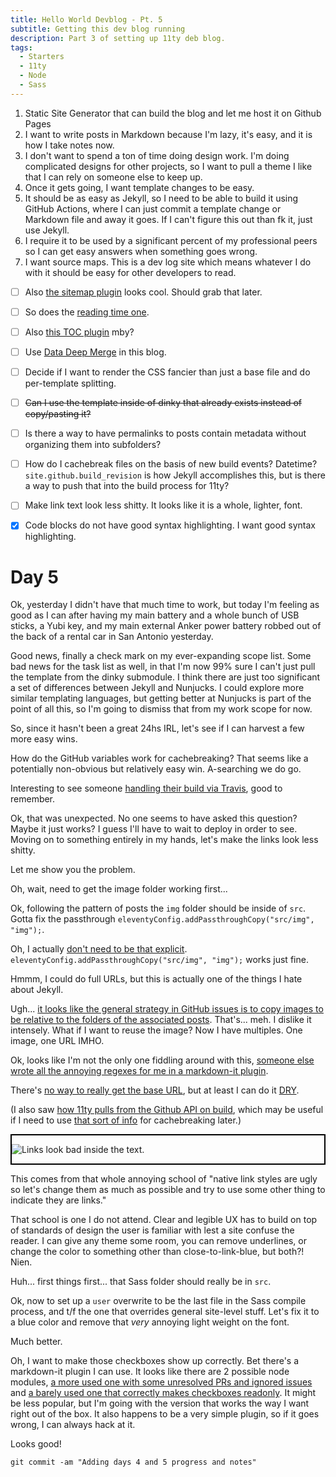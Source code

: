 ```yaml
---
title: Hello World Devblog - Pt. 5
subtitle: Getting this dev blog running
description: Part 3 of setting up 11ty deb blog.
tags:
  - Starters
  - 11ty
  - Node
  - Sass
---
```



1. Static Site Generator that can build the blog and let me host it on Github Pages
2. I want to write posts in Markdown because I'm lazy, it's easy, and it is how I take notes now.
3. I don't want to spend a ton of time doing design work. I'm doing complicated designs for other projects, so I want to pull a theme I like that I can rely on someone else to keep up.
4. Once it gets going, I want template changes to be easy.
5. It should be as easy as Jekyll, so I need to be able to build it using GitHub Actions, where I can just commit a template change or Markdown file and away it goes. If I can't figure this out than fk it, just use Jekyll.
6. I require it to be used by a significant percent of my professional peers so I can get easy answers when something goes wrong.
7. I want source maps. This is a dev log site which means whatever I do with it should be easy for other developers to read.

- [ ] Also [the sitemap plugin](https://www.npmjs.com/package/@quasibit/eleventy-plugin-sitemap) looks cool. Should grab that later.

- [ ] So does the [reading time one](https://www.npmjs.com/package/eleventy-plugin-reading-time).

- [ ] Also [this TOC plugin](https://github.com/jdsteinbach/eleventy-plugin-toc/blob/master/src/BuildTOC.js) mby?

- [ ] Use [Data Deep Merge](https://www.11ty.dev/docs/data-deep-merge/) in this blog.

- [ ] Decide if I want to render the CSS fancier than just a base file and do per-template splitting.

<s>

- [ ] Can I use the template inside of dinky that already exists instead of copy/pasting it?

</s>

- [ ] Is there a way to have permalinks to posts contain metadata without organizing them into subfolders?

- [ ] How do I cachebreak files on the basis of new build events? Datetime? `site.github.build_revision` is how Jekyll accomplishes this, but is there a way to push that into the build process for 11ty?

- [ ] Make link text look less shitty. It looks like it is a whole, lighter, font.

- [x] Code blocks do not have good syntax highlighting. I want good syntax highlighting.

# Day 5

Ok, yesterday I didn't have that much time to work, but today I'm feeling as good as I can after having my main battery and a whole bunch of USB sticks, a Yubi key, and my main external Anker power battery robbed out of the back of a rental car in San Antonio yesterday.

Good news, finally a check mark on my ever-expanding scope list. Some bad news for the task list as well, in that I'm now 99% sure I can't just pull the template from the dinky submodule. I think there are just too significant a set of differences between Jekyll and Nunjucks. I could explore more similar templating languages, but getting better at Nunjucks is part of the point of all this, so I'm going to dismiss that from my work scope for now.

So, since it hasn't been a great 24hs IRL, let's see if I can harvest a few more easy wins.

How do the GitHub variables work for cachebreaking? That seems like a potentially non-obvious but relatively easy win. A-searching we do go.

Interesting to see someone [handling their build via Travis](https://snook.ca/archives/servers/deploying-11ty-to-gh-pages), good to remember.

Ok, that was unexpected. No one seems to have asked this question? Maybe it just works? I guess I'll have to wait to deploy in order to see. Moving on to something entirely in my hands, let's make the links look less shitty.

Let me show you the problem.

Oh, wait, need to get the image folder working first...

Ok, following the pattern of posts the `img` folder should be inside of `src`. Gotta fix the passthrough `eleventyConfig.addPassthroughCopy("src/img", "img");`.

Oh, I actually [don't need to be that explicit](https://www.11ty.dev/docs/copy/#how-passthrough-file-copy-handles-input-directories). `eleventyConfig.addPassthroughCopy("src/img", "img");` works just fine.

Hmmm, I could do full URLs, but this is actually one of the things I hate about Jekyll.

Ugh... [it looks like the general strategy in GitHub issues is to copy images to be relative to the folders of the associated posts](https://github.com/11ty/eleventy/issues/379). That's... meh. I dislike it intensely. What if I want to reuse the image? Now I have multiples. One image, one URL IMHO.

Ok, looks like I'm not the only one fiddling around with this, [someone else wrote all the annoying regexes for me in a markdown-it plugin](https://www.npmjs.com/package/markdown-it-replace-link).

There's [no way to really get the base URL](https://www.11ty.dev/docs/data-eleventy-supplied/), but at least I can do it [DRY](https://en.wikipedia.org/wiki/Don%27t_repeat_yourself).

<aside>

(I also saw [how 11ty pulls from the Github API on build](https://www.11ty.dev/docs/quicktips/eliminate-js/), which may be useful if I need to use [that sort of info](https://docs.github.com/en/rest/reference/repos#get) for cachebreaking later.)

</aside>

<div style="border: 2px black solid">

![Links look bad inside the text.](links-and-not-links.png)

</div>

This comes from that whole annoying school of "native link styles are ugly so let's change them as much as possible and try to use some other thing to indicate they are links."

That school is one I do not attend. Clear and legible UX has to build on top of standards of design the user is familiar with lest a site confuse the reader. I can give any theme some room, you can remove underlines, or change the color to something other than close-to-link-blue, but both?! Nien.

Huh... first things first... that Sass folder should really be in `src`.

Ok, now to set up a `user` overwrite to be the last file in the Sass compile process, and t/f the one that overrides general site-level stuff. Let's fix it to a blue color and remove that *very* annoying light weight on the font.

Much better.

Oh, I want to make those checkboxes show up correctly. Bet there's a markdown-it plugin I can use. It looks like there are 2 possible node modules, [a more used one with some unresolved PRs and ignored issues](https://www.npmjs.com/package/markdown-it-task-checkbox) and [a barely used one that correctly makes checkboxes readonly](https://www.npmjs.com/package/markdown-it-todo). It might be less popular, but I'm going with the version that works the way I want right out of the box. It also happens to be a very simple plugin, so if it goes wrong, I can always hack at it.

Looks good!

`git commit -am "Adding days 4 and 5 progress and notes"`


